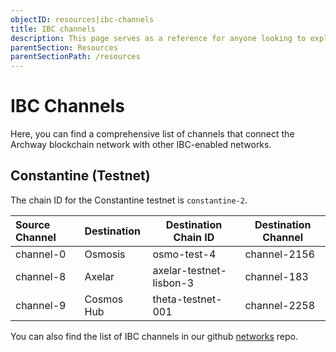 ```yaml
---
objectID: resources|ibc-channels
title: IBC channels
description: This page serves as a reference for anyone looking to explore the various IBC channels that connect the Archway network to other networks.
parentSection: Resources
parentSectionPath: /resources
---
```


# IBC Channels

Here, you can find a comprehensive list of channels that connect the Archway blockchain network with other IBC-enabled networks.

## Constantine (Testnet)

The chain ID for the Constantine testnet is `constantine-2`.

| **Source Channel** | **Destination** | **Destination Chain ID**     | **Destination Channel** |
| :----------------- |:----------------|------------------------------|-------------------------|
| channel-0          | Osmosis         | osmo-test-4                  | channel-2156            |
| channel-8          | Axelar          | axelar-testnet-lisbon-3      | channel-183             |
| channel-9          | Cosmos Hub      | theta-testnet-001            | channel-2258            |

You can also find the list of IBC channels in our github <a href="https://github.com/archway-network/networks/tree/main/_IBC" target="_blank" >networks</a> repo.